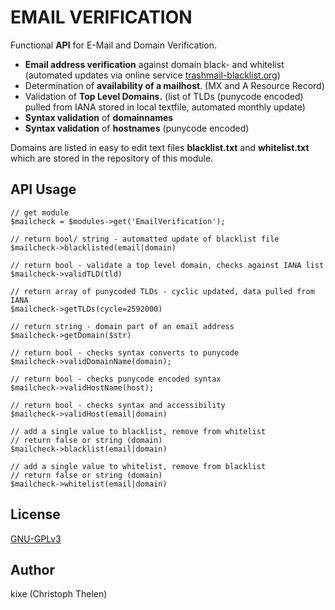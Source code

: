 EMAIL VERIFICATION
==================

Functional **API** for E-Mail and Domain Verification.

+ **Email address verification** against domain black- and whitelist (automated updates via online service [trashmail-blacklist.org](https://trashmail-blacklist.org))
+ Determination of **availability of a mailhost**. (MX and A Resource Record)
+ Validation of **Top Level Domains.** (list of TLDs (punycode encoded) pulled from IANA stored in local textfile, automated monthly update)
+ **Syntax validation** of **domainnames**
+ **Syntax validation** of **hostnames** (punycode encoded)

Domains are listed in easy to edit text files **blacklist.txt** and **whitelist.txt** which are stored in the repository of this module.  

## API Usage

```
// get module  
$mailcheck = $modules->get('EmailVerification');

// return bool/ string - automatted update of blacklist file
$mailcheck->blacklisted(email|domain)

// return bool - validate a top level domain, checks against IANA list
$mailcheck->validTLD(tld)

// return array of punycoded TLDs - cyclic updated, data pulled from IANA
$mailcheck->getTLDs(cycle=2592000)

// return string - domain part of an email address
$mailcheck->getDomain($str)

// return bool - checks syntax converts to punycode
$mailcheck->validDomainName(domain);

// return bool - checks punycode encoded syntax 
$mailcheck->validHostName(host);  
  
// return bool - checks syntax and accessibility
$mailcheck->validHost(email|domain)

// add a single value to blacklist, remove from whitelist
// return false or string (domain)
$mailcheck->blacklist(email|domain)

// add a single value to whitelist, remove from blacklist
// return false or string (domain)
$mailcheck->whitelist(email|domain)
```

## License
[GNU-GPLv3](http://www.gnu.org/licenses/gpl-3.0.html)

## Author
kixe (Christoph Thelen)
